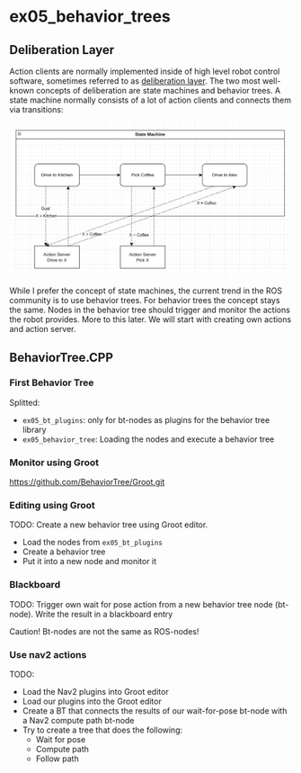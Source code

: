 # ex05_behavior_trees


## Deliberation Layer

Action clients are normally implemented inside of high level robot control software, sometimes referred to as [deliberation layer](https://github.com/ros-wg-delib/awesome-ros-deliberation). The two most well-known concepts of deliberation are state machines and behavior trees. A state machine normally consists of a lot of action clients and connects them via transitions:

![smach](./dat/smach.png)

While I prefer the concept of state machines, the current trend in the ROS community is to use behavior trees. For behavior trees the concept stays the same. Nodes in the behavior tree should trigger and monitor the actions the robot provides. More to this later. We will start with creating own actions and action server.


## BehaviorTree.CPP



### First Behavior Tree

Splitted:
- `ex05_bt_plugins`: only for bt-nodes as plugins for the behavior tree library
- `ex05_behavior_tree`: Loading the nodes and execute a behavior tree

### Monitor using Groot

https://github.com/BehaviorTree/Groot.git

### Editing using Groot

TODO: Create a new behavior tree using Groot editor.
- Load the nodes from `ex05_bt_plugins`
- Create a behavior tree
- Put it into a new node and monitor it

### Blackboard

TODO: Trigger own wait for pose action from a new behavior tree node (bt-node). Write the result in a blackboard entry

Caution! Bt-nodes are not the same as ROS-nodes!

### Use nav2 actions



TODO: 
- Load the Nav2 plugins into Groot editor
- Load our plugins into the Groot editor
- Create a BT that connects the results of our wait-for-pose bt-node with a Nav2 compute path bt-node
- Try to create a tree that does the following:
  - Wait for pose
  - Compute path
  - Follow path



